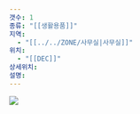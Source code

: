 ```yaml
---
갯수: 1
종류: "[[생활용품]]"
지역:
  - "[[../../ZONE/사무실|사무실]]"
위치:
  - "[[DEC]]"
상세위치: 
설명:
---
```

![](http://192.168.50.22/devices/250118_IMG_0006.jpg)